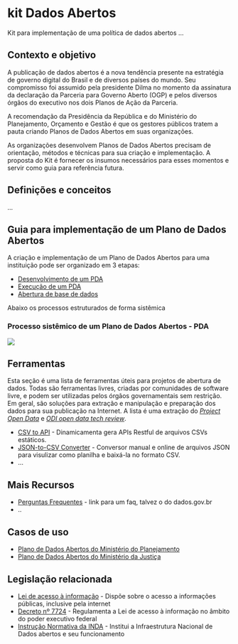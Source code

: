 kit Dados Abertos
====

Kit para implementação de uma política de dados abertos
...

## Contexto e objetivo

A publicação de dados abertos é a nova tendência presente na estratégia de governo digital do Brasil e de diversos países do mundo. Seu compromisso foi assumido pela presidente Dilma no momento da assinatura da declaração da Parceria para Governo Aberto (OGP) e pelos diversos órgãos do executivo nos dois Planos de Ação da Parceria.

A recomendação da Presidência da República e do Ministério do Planejamento, Orçamento e Gestão é que os gestores públicos tratem a pauta criando Planos de Dados Abertos em suas organizações.

As organizações desenvolvem Planos de Dados Abertos precisam de orientação, métodos e técnicas para sua criação e implementação. A proposta do Kit é fornecer os insumos necessários para esses momentos e servir como guia para referência futura.


## Definições e conceitos

...

## Guia para implementação de um Plano de Dados Abertos

A criação e implementação de um Plano de Dados Abertos para uma instituição pode ser organizado em 3 etapas:

* [Desenvolvimento de um PDA](https://github.com/dadosgovbr/kit/blob/master/Elabora%C3%A7%C3%A3o-do-PDA.md)
* [Execução de um PDA](https://github.com/dadosgovbr/kit/blob/master/Execu%C3%A7%C3%A3o-do-PDA.md)
* [Abertura de base de dados]()

Abaixo os processos estruturados de forma sistêmica

### Processo sistêmico de um Plano de Dados Abertos - PDA


[<img src="https://raw.githubusercontent.com/dadosgovbr/kit/master/public/img/Processo%20Sist%C3%AAmico%20de%20um%20PDA.png">](https://github.com/dadosgovbr/kit/blob/master/Processo-sist%C3%AAmico.md)


## Ferramentas

Esta seção é uma lista de ferramentas úteis para projetos de abertura de dados. Todas são ferramentas livres, criadas por comunidades de software livre, e podem ser utilizadas pelos órgãos governamentais sem restrição. Em geral, são soluções para extração e manipulação e preparação dos dados para sua publicação na Internet. A lista é uma extração do [_Project Open Data_](http://project-open-data.github.io/#tools) e [_ODI open data tech review_](https://github.com/dadosgovbr/open-data-tech-review/wiki).

* [CSV to API](https://github.com/project-open-data/csv-to-api) - Dinamicamenta gera APIs Restful de arquivos CSVs estáticos. 
* [JSON-to-CSV Converter](http://konklone.io/json/) - Conversor manual e online de arquivos JSON para visulizar como planilha e baixá-la no formato CSV.
* ...

## Mais Recursos

* [Perguntas Frequentes]() - link para um faq, talvez o do dados.gov.br
* ..

## Casos de uso

* [Plano de Dados Abertos do Ministério do Planejamento](http://www.planejamento.gov.br/aberto/pda/)
* [Plano de Dados Abertos do Ministério da Justiça](http://participa.br/dadosabertos/galeria-encontro-nacional-de-dados-abertos/pdae-mj.pdf)

## Legislação relacionada

* [Lei de acesso à informação](http://www.lexml.gov.br/urn/urn:lex:br:federal:lei:2011-11-18;12527) - Dispõe sobre o acesso a informações públicas, inclusive pela internet
* [Decreto nº 7724](http://www.lexml.gov.br/urn/urn:lex:br:federal:decreto:2012-05-16;7724) - Regulamenta a Lei de acesso à informação no âmbito do poder executivo federal
* [Instrução Normativa da INDA](http://dados.gov.br/instrucao-normativa-da-inda/) - Institui a Infraestrutura Nacional de Dados abertos e seu funcionamento
